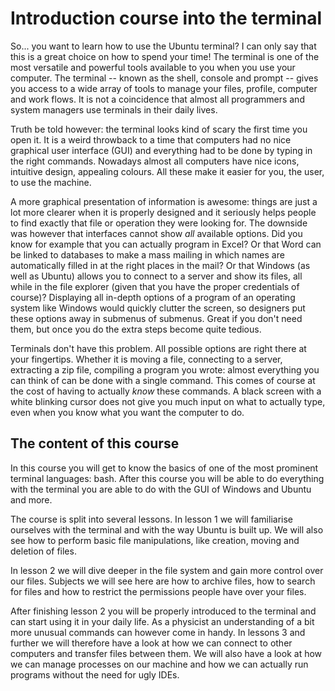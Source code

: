 # Introduction course into the terminal
So... you want to learn how to use the Ubuntu terminal? I can only say that this is a great choice on how to spend your time! The terminal is one of the most versatile and powerful tools available to you when you use your computer. The terminal -- known as the shell, console and prompt -- gives you access to a wide array of tools to manage your files, profile, computer and work flows. It is not a coincidence that almost all programmers and system managers use terminals in their daily lives.

Truth be told however: the terminal looks kind of scary the first time you open it. It is a weird throwback to a time that computers had no nice graphical user interface (GUI) and everything had to be done by typing in the right commands. Nowadays almost all computers have nice icons, intuitive design, appealing colours. All these make it easier for you, the user, to use the machine.

A more graphical presentation of information is awesome: things are just a lot more clearer when it is properly designed and it seriously helps people to find exactly that file or operation they were looking for. The downside was however that interfaces cannot show *all* available options. Did you know for example that you can actually program in Excel? Or that Word can be linked to databases to make a mass mailing in which names are automatically filled in at the right places in the mail? Or that Windows (as well as Ubuntu) allows you to connect to a server and show its files, all while in the file explorer (given that you have the proper credentials of course)? Displaying all in-depth options of a program of an operating system like Windows would quickly clutter the screen, so designers put these options away in submenus of submenus. Great if you don't need them, but once you do the extra steps become quite tedious.

Terminals don't have this problem. All possible options are right there at your fingertips. Whether it is moving a file, connecting to a server, extracting a zip file, compiling a program you wrote: almost everything you can think of can be done with a single command. This comes of course at the cost of having to actually *know* these commands. A black screen with a white blinking cursor does not give you much input on what to actually type, even when you know what you want the computer to do.

## The content of this course
In this course you will get to know the basics of one of the most prominent terminal languages: bash. After this course you will be able to do everything with the terminal you are able to do with the GUI of Windows and Ubuntu and more.

The course is split into several lessons. In lesson 1 we will familiarise ourselves with the terminal and with the way Ubuntu is built up. We will also see how to perform basic file manipulations, like creation, moving and deletion of files.

In lesson 2 we will dive deeper in the file system and gain more control over our files. Subjects we will see here are how to archive files, how to search for files and how to restrict the permissions people have over your files.

After finishing lesson 2 you will be properly introduced to the terminal and can start using it in your daily life. As a physicist an understanding of a bit more unusual commands can however come in handy. In lessons 3 and further we will therefore have a look at how we can connect to other computers and transfer files between them. We will also have a look at how we can manage processes on our machine and how we can actually run programs without the need for ugly IDEs.
